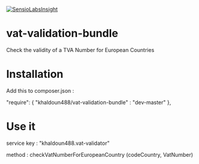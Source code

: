 
[![SensioLabsInsight](https://insight.sensiolabs.com/projects/8d723972-c983-4a18-acde-d6e7a0bb26b9/big.png)](https://insight.sensiolabs.com/projects/8d723972-c983-4a18-acde-d6e7a0bb26b9)

# vat-validation-bundle
Check the validity of a TVA Number for European Countries

# Installation

Add this to composer.json :

"require": {
    "khaldoun488/vat-validation-bundle" : "dev-master"
},

# Use it

service key : "khaldoun488.vat-validator"

method  : checkVatNumberForEuropeanCountry (codeCountry, VatNumber)

